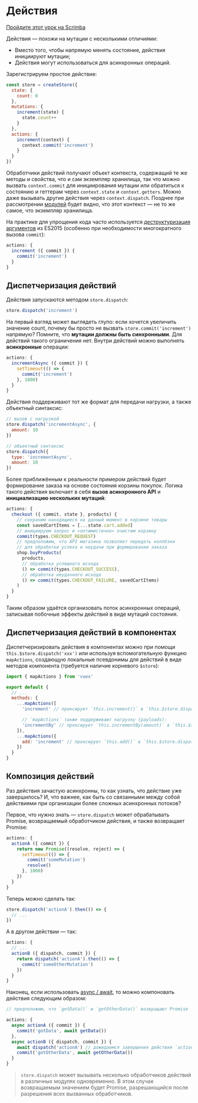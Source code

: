 # Действия

<div class="scrimba"><a href="https://scrimba.com/p/pnyzgAP/c6ggR3cG" target="_blank" rel="noopener noreferrer">Пройдите этот урок на Scrimba</a></div>

Действия — похожи на мутации с несколькими отличиями:

* Вместо того, чтобы напрямую менять состояние, действия инициируют мутации;
* Действия могут использоваться для асинхронных операций.

Зарегистрируем простое действие:

```js
const store = createStore({
  state: {
    count: 0
  },
  mutations: {
    increment(state) {
      state.count++
    }
  },
  actions: {
    increment(context) {
      context.commit('increment')
    }
  }
})
```

Обработчики действий получают объект контекста, содержащий те же методы и свойства, что и сам экземпляр хранилища, так что можно вызвать `context.commit` для инициирования мутации или обратиться к состоянию и геттерам через `context.state` и `context.getters`. Можно даже вызывать другие действия через `context.dispatch`. Позднее при рассмотрении [модулей](modules.md) будет видно, что этот контекст — не то же самое, что экземпляр хранилища.

На практике для упрощения кода часто используется [деструктуризация аргументов](https://github.com/lukehoban/es6features#destructuring) из ES2015 (особенно при необходимости многократного вызова `commit`):

```js
actions: {
  increment ({ commit }) {
    commit('increment')
  }
}
```

## Диспетчеризация действий

Действия запускаются методом `store.dispatch`:

```js
store.dispatch('increment')
```

На первый взгляд может выглядеть глупо: если хочется увеличить значение count, почему бы просто не вызвать `store.commit('increment')` напрямую? Помните, что **мутации должны быть синхронными**. Для действий такого ограничения нет. Внутри действий можно выполнять **асинхронные** операции:

```js
actions: {
  incrementAsync ({ commit }) {
    setTimeout(() => {
      commit('increment')
    }, 1000)
  }
}
```

Действия поддерживают тот же формат для передачи нагрузки, а также объектный синтаксис:

``` js
// вызов с нагрузкой
store.dispatch('incrementAsync', {
  amount: 10
})

// объектный синтаксис
store.dispatch({
  type: 'incrementAsync',
  amount: 10
})
```

Более приближённым к реальности примером действий будет формирование заказа на основе состояния корзины покупок. Логика такого действия включает в себя **вызов асинхронного API** и **инициализацию нескольких мутаций**:

``` js
actions: {
  checkout ({ commit, state }, products) {
    // сохраним находящиеся на данный момент в корзине товары
    const savedCartItems = [...state.cart.added]
    // инициируем запрос и «оптимистично» очистим корзину
    commit(types.CHECKOUT_REQUEST)
    // предположим, что API магазина позволяет передать коллбэки
    // для обработки успеха и неудачи при формировании заказа
    shop.buyProducts(
      products,
      // обработка успешного исхода
      () => commit(types.CHECKOUT_SUCCESS),
      // обработка неудачного исхода
      () => commit(types.CHECKOUT_FAILURE, savedCartItems)
    )
  }
}
```

Таким образом удаётся организовать поток асинхронных операций, записывая побочные эффекты действий в виде мутаций состояния.

## Диспетчеризация действий в компонентах

Диспетчеризировать действия в компонентах можно при помощи `this.$store.dispatch('xxx')` или используя вспомогательную функцию `mapActions`, создающую локальные псевдонимы для действий в виде методов компонента (требуется наличие корневого `$store`):

``` js
import { mapActions } from 'vuex'

export default {
  // ...
  methods: {
    ...mapActions([
      'increment' // проксирует `this.increment()` в `this.$store.dispatch('increment')`

      // `mapActions` также поддерживают нагрузку (payloads):
      'incrementBy' // проксирует `this.incrementBy(amount)` в `this.$store.dispatch('incrementBy', amount)`
    ]),
    ...mapActions({
      add: 'increment' // проксирует `this.add()` в `this.$store.dispatch('increment')`
    })
  }
}
```

## Композиция действий

Раз действия зачастую асинхронны, то как узнать, что действие уже завершилось? И, что важнее, как быть со связанными между собой действиями при организации более сложных асинхронных потоков?

Первое, что нужно знать — `store.dispatch` может обрабатывать Promise, возвращаемый обработчиком действия, и также возвращает Promise:

``` js
actions: {
  actionA ({ commit }) {
    return new Promise((resolve, reject) => {
      setTimeout(() => {
        commit('someMutation')
        resolve()
      }, 1000)
    })
  }
}
```

Теперь можно сделать так:

```js
store.dispatch('actionA').then(() => {
  // ...
})
```

А в другом действии — так:

```js
actions: {
  // ...
  actionB ({ dispatch, commit }) {
    return dispatch('actionA').then(() => {
      commit('someOtherMutation')
    })
  }
}
```

Наконец, если использовать [async / await](https://tc39.github.io/ecmascript-asyncawait/), то можно компоновать действия следующим образом:

```js
// предположим, что `getData()` и `getOtherData()` возвращают Promise

actions: {
  async actionA ({ commit }) {
    commit('gotData', await getData())
  },
  async actionB ({ dispatch, commit }) {
    await dispatch('actionA') // дожидаемся завершения действия `actionA`
    commit('gotOtherData', await getOtherData())
  }
}
```

> `store.dispatch` может вызывать несколько обработчиков действий в различных модулях одновременно. В этом случае возвращаемым значением будет Promise, разрешающийся после разрешения всех вызванных обработчиков.
